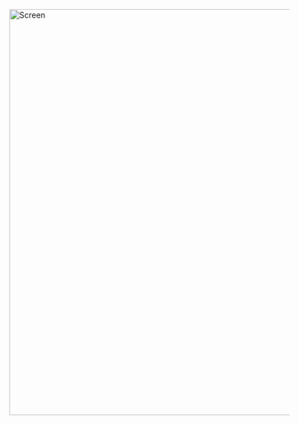 <img width="988" height="731" alt="Screen" src="https://github.com/user-attachments/assets/5d6dc103-465e-48fc-80b6-8ece468e657f" />
